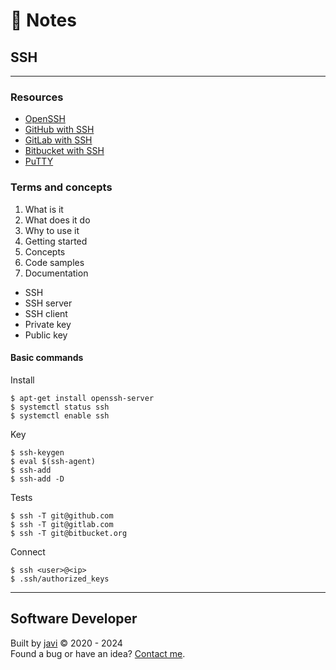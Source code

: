 # :memo: Notes
## SSH
- - -
### Resources
* [OpenSSH](https://www.openssh.com/manual.html)
* [GitHub with SSH](https://docs.github.com/en/authentication/connecting-to-github-with-ssh)
* [GitLab with SSH](https://docs.gitlab.com/ee/ssh/)
* [Bitbucket with SSH](https://support.atlassian.com/bitbucket-cloud/docs/set-up-an-ssh-key/)
* [PuTTY](https://www.putty.org/)
### Terms and concepts
1. What is it
2. What does it do
3. Why to use it
4. Getting started
5. Concepts
6. Code samples
7. Documentation
* SSH
* SSH server
* SSH client
* Private key
* Public key
#### Basic commands
Install
```
$ apt-get install openssh-server
$ systemctl status ssh
$ systemctl enable ssh
```
Key
```
$ ssh-keygen
$ eval $(ssh-agent)
$ ssh-add
$ ssh-add -D
```
Tests
```
$ ssh -T git@github.com
$ ssh -T git@gitlab.com
$ ssh -T git@bitbucket.org
```
Connect
```
$ ssh <user>@<ip>
$ .ssh/authorized_keys
```
- - -
## Software Developer
Built by [javi](https://github.com/javierandres-dev/) :copyright: 2020 - 2024  
Found a bug or have an idea? [Contact me](https://www.linkedin.com/in/javierandres-dev/).
